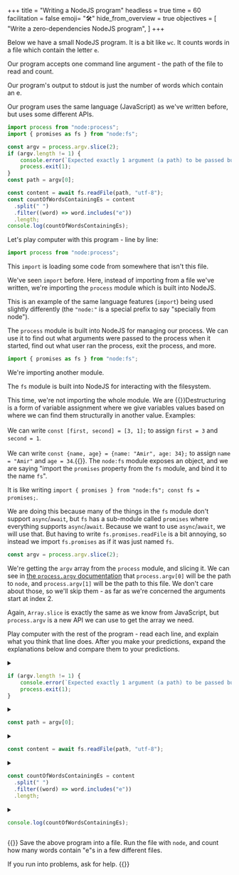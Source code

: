 +++
title = "Writing a NodeJS program"
headless = true
time = 60
facilitation = false
emoji= "🛠️"
hide_from_overview = true
objectives = [
    "Write a zero-dependencies NodeJS program",
]
+++

Below we have a small NodeJS program. It is a bit like `wc`. It counts words in a file which contain the letter `e`.

Our program accepts one command line argument - the path of the file to read and count.

Our program's output to stdout is just the number of words which contain an e.

Our program uses the same language (JavaScript) as we've written before, but uses some different APIs.

```js
import process from "node:process";
import { promises as fs } from "node:fs";

const argv = process.argv.slice(2);
if (argv.length != 1) {
    console.error(`Expected exactly 1 argument (a path) to be passed but got ${argv.length}.`);
    process.exit(1);
}
const path = argv[0];

const content = await fs.readFile(path, "utf-8");
const countOfWordsContainingEs = content
  .split(" ")
  .filter((word) => word.includes("e"))
  .length;
console.log(countOfWordsContainingEs);
```

Let's play computer with this program - line by line:

```js
import process from "node:process";
```

This `import` is loading some code from somewhere that isn't this file.

We've seen `import` before. Here, instead of importing from a file we've written, we're importing the `process` module which is built into NodeJS.

This is an example of the same language features (`import`) being used slightly differently (the `"node:"` is a special prefix to say "specially from node").

The `process` module is built into NodeJS for managing our process. We can use it to find out what arguments were passed to the process when it started, find out what user ran the process, exit the process, and more.

```js
import { promises as fs } from "node:fs";
```

We're importing another module.

The `fs` module is built into NodeJS for interacting with the filesystem.

This time, we're not importing the whole module. We are {{<tooltip text="destructuring" title="Destructuring">}}Destructuring is a form of variable assignment where we give variables values based on where we can find them structurally in another value. Examples:<br /><br />We can write `const [first, second] = [3, 1];` to assign `first = 3` and `second = 1`.<br /><br />We can write `const {name, age} = {name: "Amir", age: 34};` to assign `name = "Amir"` and `age = 34`.{{</tooltip>}}. The `node:fs` module exposes an object, and we are saying "import the `promises` property from the `fs` module, and bind it to the name `fs`".

It is like writing `import { promises } from "node:fs"; const fs = promises;`.

We are doing this because many of the things in the `fs` module don't support `async`/`await`, but `fs` has a sub-module called `promises` where everything supports `async`/`await`. Because we want to use `async`/`await`, we will use that. But having to write `fs.promises.readFile` is a bit annoying, so instead we import `fs.promises` as if it was just named `fs`.

```js
const argv = process.argv.slice(2);
```

We're getting the `argv` array from the `process` module, and slicing it. We can see in [the `process.argv` documentation](https://nodejs.org/api/process.html#processargv) that `process.argv[0]` will be the path to `node`, and `process.argv[1]` will be the path to this file. We don't care about those, so we'll skip them - as far as we're concerned the arguments start at index 2.

Again, `Array.slice` is exactly the same as we know from JavaScript, but `process.argv` is a new API we can use to get the array we need.

Play computer with the rest of the program - read each line, and explain what you think that line does. After you make your predictions, expand the explanations below and compare them to your predictions.

<details>
<summary>

```js
if (argv.length != 1) {
    console.error(`Expected exactly 1 argument (a path) to be passed but got ${argv.length}.`);
    process.exit(1);
}
```
</summary>
We always expect our program to be given exactly one argument. Here we check this using an `if` statement, just like we've seen before.

`console.error` writes a message to stderr (which is where error messages should go).

`process.exit` is a function which, when called, will stop our program running. Passing a non-zero number to it indicates that our program did not succeed. We can read more about it in the official NodeJS documentation for the `process` module.

</details>

<details>
<summary>

```js
const path = argv[0];
```
</summary>

Giving a useful name to our argument.
</details>

<details>
<summary>

```js
const content = await fs.readFile(path, "utf-8");
```
</summary>

Reading the file at the path passed as an argument. We're using the `fs` module here from `node`, but everything else is just JavaScript - declaring a variable, using `await` because `fs.promises.readFile` is an `async` function, calling a function.
</details>

<details>
<summary>

```js
const countOfWordsContainingEs = content
  .split(" ")
  .filter((word) => word.includes("e"))
  .length;
```
</summary>

Just some regular JavaScript. Taking a string, splitting it into an array, filtering the array, searching strings to see if they contain any e characters, and getting the length of an array.
</details>

<details>
<summary>

```js
console.log(countOfWordsContainingEs);
```
</summary>

`console.log` in a NodeJS environment logs to stdout, so this outputs our result to stdout.
</details>

{{<note type="Exercise">}}
Save the above program into a file. Run the file with `node`, and count how many words contain "e"s in a few different files.

If you run into problems, ask for help.
{{</note>}}
